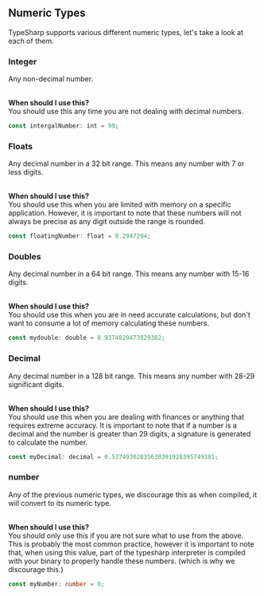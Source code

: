 <!-- THIS DOCUMENT WAS AUTO GENERATED BY TYPESHARP -->
## Numeric Types
TypeSharp supports various different numeric types, let's take a look at each of them.

### Integer
Any non-decimal number.
<br />
<br />

**When should I use this?**
<br />
You should use this any time you are not dealing with decimal numbers.

```ts
const intergalNumber: int = 99;
```

### Floats
Any decimal number in a 32 bit range. This means any number with 7 or less digits.
<br />
<br />

**When should I use this?**
<br />
You should use this when you are limited with memory on a specific application. However, it is important to note that these numbers will not always be precise as any digit outside the range is rounded.

```ts
const floatingNumber: float = 0.2947294;
```

### Doubles
Any decimal number in a 64 bit range. This means any number with 15-16 digits.
<br />
<br />

**When should I use this?**
<br />
You should use this when you are in need accurate calculations, but don't want to consume a lot of memory calculating these numbers.

```ts
const mydouble: double = 0.9374829473829382;
```

### Decimal
Any decimal number in a 128 bit range. This means any number with 28-29 significant digits.
<br />
<br />

**When should I use this?**
<br />
You should use this when you are dealing with finances or anything that requires extreme accuracy. It is important to note that if a number is a decimal and the number is greater than 29 digits, a signature is generated to calculate the number.

```ts
const myDecimal: decimal = 0.53749302835638391928395749381;
```

### number
Any of the previous numeric types, we discourage this as when compiled, it will convert to its numeric type.
<br />
<br />

**When should I use this?**
<br />
You should only use this if you are not sure what to use from the above. This is probably the most common practice, however it is important to note that, when using this value, part of the typesharp interpreter is compiled with your binary to properly handle these numbers. (which is why we discourage this.)

```ts
const myNumber: number = 0;
```